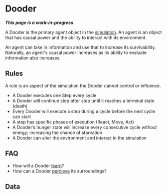 # Dooder

***This page is a work-in-progress***

A Dooder is the primary agent object in the [simulation](Simulation.md). An agent is an object that has causal power and the ability to interact with its environment.

An agent can take in information and use that to increase its survivability. Naturally, an agent's causal power increases as its ability to evaluate information also increases.

## Rules

A rule is an aspect of the simulation the Dooder cannot control or influence.

- A Dooder executes one Step every cycle
- A Dooder will continue step after step until it reaches a terminal state (death)
- Every Dooder will execute a step during a cycle before the next cycle can start
- A step has specific phases of execution (React, Move, Act)
- A Dooder’s hunger state will increase every consecutive cycle without energy; increasing the chance of starvation
- A Dooder can alter the environment and interact in the simulation

## FAQ
- How will a Dooder [learn](https://github.com/csmangum/Dooders/blob/main/docs/Learning.md)?
- How can a Dooder [percieve](https://github.com/csmangum/Dooders/blob/main/docs/Perception.md) its surroundings?

## Data
